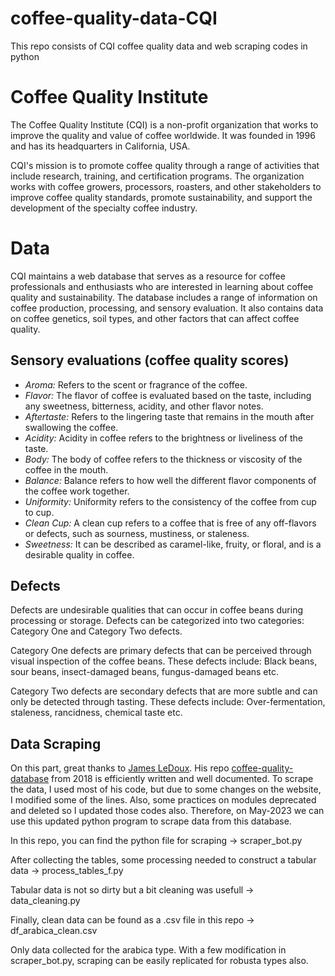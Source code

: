 # coffee-quality-data-CQI
This repo consists of CQI coffee quality data and web scraping codes in python 

# Coffee Quality Institute 
The Coffee Quality Institute (CQI) is a non-profit organization that works to improve the quality and value of coffee worldwide. It was founded in 1996 and has its headquarters in California, USA.

CQI's mission is to promote coffee quality through a range of activities that include research, training, and certification programs. The organization works with coffee growers, processors, roasters, and other stakeholders to improve coffee quality standards, promote sustainability, and support the development of the specialty coffee industry.

# Data
CQI maintains a web database that serves as a resource for coffee professionals and enthusiasts who are interested in learning about coffee quality and sustainability. The database includes a range of information on coffee production, processing, and sensory evaluation. It also contains data on coffee genetics, soil types, and other factors that can affect coffee quality.

## Sensory evaluations (coffee quality scores)
* *Aroma:* Refers to the scent or fragrance of the coffee.
* *Flavor:* The flavor of coffee is evaluated based on the taste, including any sweetness, bitterness, acidity, and other flavor notes.
* *Aftertaste:* Refers to the lingering taste that remains in the mouth after swallowing the coffee.
* *Acidity:* Acidity in coffee refers to the brightness or liveliness of the taste.
* *Body:* The body of coffee refers to the thickness or viscosity of the coffee in the mouth.
* *Balance:* Balance refers to how well the different flavor components of the coffee work together.
* *Uniformity:* Uniformity refers to the consistency of the coffee from cup to cup.
* *Clean Cup:* A clean cup refers to a coffee that is free of any off-flavors or defects, such as sourness, mustiness, or staleness.
* *Sweetness:* It can be described as caramel-like, fruity, or floral, and is a desirable quality in coffee.

## Defects
Defects are undesirable qualities that can occur in coffee beans during processing or storage. Defects can be categorized into two categories: Category One and Category Two defects.

Category One defects are primary defects that can be perceived through visual inspection of the coffee beans. These defects include: Black beans, sour beans, insect-damaged beans, fungus-damaged beans etc.

Category Two defects are secondary defects that are more subtle and can only be detected through tasting. These defects include: Over-fermentation, staleness, rancidness, chemical taste etc.

## Data Scraping
On this part, great thanks to [James LeDoux](https://github.com/jldbc). His repo [coffee-quality-database](https://github.com/jldbc/coffee-quality-database) from 2018 is efficiently written and well documented. To scrape the data, I used most of his code, but due to some changes on the website, I modified some of the lines. Also, some practices on modules deprecated and deleted so I updated those codes also. Therefore, on May-2023 we can use this updated python program to scrape data from this database.

In this repo, you can find the python file for scraping -> scraper_bot.py

After collecting the tables, some processing needed to construct a tabular data -> process_tables_f.py

Tabular data is not so dirty but a bit cleaning was usefull -> data_cleaning.py

Finally, clean data can be found as a .csv file in this repo -> df_arabica_clean.csv 


Only data collected for the arabica type. With a few modification in scraper_bot.py, scraping can be easily replicated for robusta types also.
